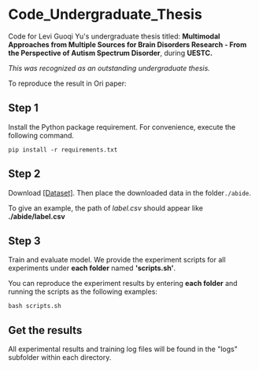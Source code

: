 # Code_Undergraduate_Thesis
Code for Levi Guoqi Yu's undergraduate thesis titled: **Multimodal Approaches from Multiple Sources for Brain Disorders Research - From the Perspective of Autism Spectrum Disorder**, during **UESTC.**  

*This was recognized as an outstanding undergraduate thesis.*

To reproduce the result in Ori paper:

## Step 1
Install the Python package requirement. For convenience, execute the following command.

```
pip install -r requirements.txt
```

## Step 2
Download  [[Dataset]]([https://arxiv.org/abs/2402.19072](https://drive.google.com/drive/folders/1GM2t1mnCOYEKuoIzptuVJKqtdOYevYg8?usp=drive_link)). Then place the downloaded data in the folder`./abide`.

To give an example, the path of *label.csv* should appear like **./abide/label.csv**

## Step 3
Train and evaluate model. We provide the experiment scripts for all experiments under **each folder** named **'scripts.sh'**. 

You can reproduce the experiment results by entering **each folder** and running the scripts as the following examples:

```
bash scripts.sh
```

## Get the results
All experimental results and training log files will be found in the "logs" subfolder within each directory.

